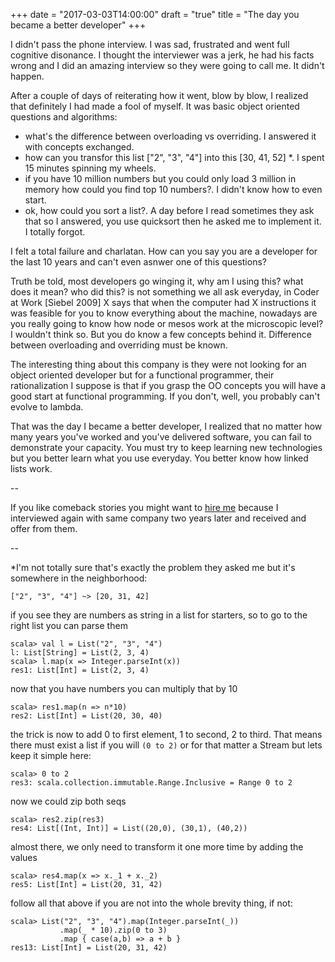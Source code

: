 +++
date = "2017-03-03T14:00:00"
draft = "true"
title = "The day you became a better developer"
+++

I didn't pass the phone interview. I was sad, frustrated and went full cognitive disonance. I thought the interviewer was a jerk, he had his facts wrong and I did an amazing interview so they were going to call me. It didn't happen.

After a couple of days of reiterating how it went, blow by blow, I realized that definitely I had made a fool of myself. It was basic object oriented questions and algorithms:

* what's the difference between overloading vs overriding. I answered it with concepts exchanged.
* how can you transfor this list ["2", "3", "4"] into this [30, 41, 52] *. I spent 15 minutes spinning my wheels.
* if you have 10 million numbers but you could only load 3 million in memory how could you find top 10 numbers?. I didn't know how to even start.
* ok, how could you sort a list?. A day before I read sometimes they ask that so I answered, you use quicksort then he asked me to implement it. I totally forgot.

I felt a total failure and charlatan. How can you say you are a developer for the last 10 years and can't even asnwer one of this questions?

Truth be told, most developers go winging it, why am I using this? what does it mean? who did this? is not something we all ask everyday, in Coder at Work [Siebel 2009] X says that when the computer had X instructions it was feasible for you to know everything about the machine, nowadays are you really going to know how node or mesos work at the microscopic level? I wouldn't think so. But you do know a few concepts behind it. Difference between overloading and overriding must be known.

The interesting thing about this company is they were not looking for an object oriented developer but for a functional programmer, their rationalization I suppose is that if you grasp the OO concepts you will have a good start at functional programming. If you don't, well, you probably can't evolve to lambda.

That was the day I became a better developer, I realized that no matter how many years you've worked and you've delivered software, you can fail to demonstrate your capacity. You must try to keep learning new technologies but you better learn what you use everyday. You better know how linked lists work.

--

If you like comeback stories you might want to [hire me](http://www.linkedin.com/in/lnramirez) because I interviewed again with same company two years later and received and offer from them.

--

*I'm not totally sure that's exactly the problem they asked me but it's somewhere in the neighborhood:

`["2", "3", "4"] ~> [20, 31, 42]`

if you see they are numbers as string in a list for starters, so to go to the right list you can parse them

    scala> val l = List("2", "3", "4")
    l: List[String] = List(2, 3, 4)
    scala> l.map(x => Integer.parseInt(x))
    res1: List[Int] = List(2, 3, 4)

now that you have numbers you can multiply that by 10

    scala> res1.map(n => n*10)
    res2: List[Int] = List(20, 30, 40)

the trick is now to add 0 to first element, 1 to second, 2 to third. That means there must exist a list if you will `(0 to 2)` or for that matter a Stream but lets keep it simple here:

    scala> 0 to 2
    res3: scala.collection.immutable.Range.Inclusive = Range 0 to 2

now we could zip both seqs

    scala> res2.zip(res3)
    res4: List[(Int, Int)] = List((20,0), (30,1), (40,2))

almost there, we only need to transform it one more time by adding the values

    scala> res4.map(x => x._1 + x._2)
    res5: List[Int] = List(20, 31, 42)

follow all that above if you are not into the whole brevity thing, if not:

    scala> List("2", "3", "4").map(Integer.parseInt(_))
               .map(_ * 10).zip(0 to 3)
               .map { case(a,b) => a + b }
    res13: List[Int] = List(20, 31, 42)
